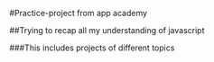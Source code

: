#Practice-project from app academy

##Trying to recap all my understanding of javascript

###This includes projects of different topics
